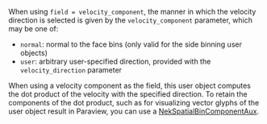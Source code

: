When using `field = velocity_component`, the manner in which the velocity
direction is selected is given by the `velocity_component` parameter, which
may be one of:

- `normal`: normal to the face bins (only valid for the side binning user objects)
- `user`: arbitrary user-specified direction, provided with the `velocity_direction`
  parameter

When using a velocity component as the field, this user object computes the
dot product of the velocity with the specified direction. To retain the components
of the dot product, such as for visualizing vector glyphs of the user object result
in Paraview, you can use a [NekSpatialBinComponentAux](/auxkernels/NekSpatialBinComponentAux.md).
